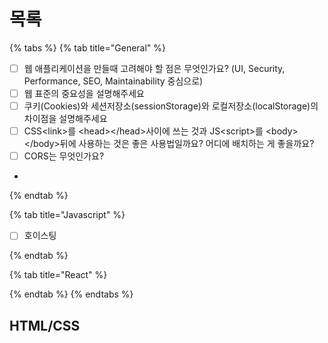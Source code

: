 # 목록

{% tabs %}
{% tab title="General" %}
* [ ] 웹 애플리케이션을 만들때 고려해야 할 점은 무엇인가요? (UI, Security, Performance, SEO, Maintainability 중심으로)
* [ ] 웹 표준의 중요성을 설명해주세요
* [ ] 쿠키(Cookies)와 세션저장소(sessionStorage)와 로컬저장소(localStorage)의 차이점을 설명해주세요
* [ ] CSS\<link>를 \<head>\</head>사이에 쓰는 것과 JS\<script>를 \<body>\</body>뒤에 사용하는 것은 좋은 사용법일까요? 어디에 배치하는 게 좋을까요?
* [ ] CORS는 무엇인가요?
*
{% endtab %}

{% tab title="Javascript" %}
* [ ] 호이스팅


{% endtab %}

{% tab title="React" %}

{% endtab %}
{% endtabs %}

## HTML/CSS

